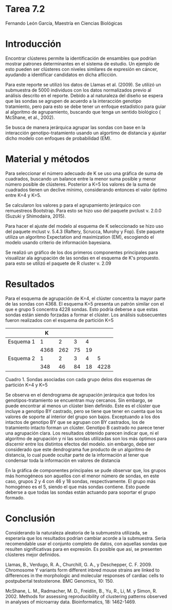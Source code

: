 # Tarea 7.2

Fernando León García, Maestría en Ciencias Biológicas

# Introducción

Encontrar clústeres permite la identificación de ensambles que podrían mostrar patrones determinantes en el sistema de estudio. Un ejemplo de esto pueden ser clústeres con niveles similares de expresión en cáncer, ayudando a identificar candidatos en dicha aflicción.

Para este reporte se utilizó los datos de Llamas et al. (2009). Se utilizó un submuestra de 5000 individuos con los datos normalizados previo al análisis descrito en el reporte. Debido a al naturaleza del diseño se espera que las sondas se agrupen de acuerdo a la interacción genotipo tratamiento, pero para esto se debe tener un enfoque estadístico para guiar al algoritmo de agrupamiento, buscando que tenga un sentido biológico ( McShane, et al., 2002).

Se busca de manera jerárquica agrupar las sondas con base en la interacción genotipo-tratamiento usando un algortimo de distancia y ajustar dicho modelo con enfoques de probabilidad (EM).



# Material y métodos

Para seleccionar el número adecuado de K se uso una gráfica de suma de cuadrados, buscando un balance entre la menor suma posible y menor número posible de clústeres. Posterior a K=5 los valores de la suma de cuadrados tienen un declive mínimo, considerando entonces el valor óptimo entre K=4 y K=5.

Se calcularon los valores p para el agrupamiento jerárquico con remuestreos Bootstrap. Para esto se hizo uso del paquete pvclust v. 2.0.0 (Suzuki y Shimodaira, 2015).

Para hacer el ajuste del modelo  al esquema de K seleccionado se hizo uso del paquete mclust v. 5.4.3 (Raftery, Scrucca, Murohy y Fop). Este paquete utiliza un algoritmo Expectation and maximization (EM), escogiendo el modelo usando criterio de información bayesiana.

Se realizó un gráfico de los dos primeros componentes principales para visualizar ala agrupación de las sondas en el esquema de K's propuesto. para esto se utilizó el paquete de R cluster v. 2.09

# Resultados	

Para el esquema de agrupación de K=4, el clúster concentra la mayor parte de las sondas con 4368. El esquema K=5 presenta un patrón similar con el que e grupo 5 concentra 4228 sondas. Esto podría deberse a que  estas sondas están siendo forzadas a formar el clúster. Los análisis subsecuentes fueron realizados con el esquema de partición K=5

|           | K    |      |      |      |      |
| --------- | ---- | ---- | ---- | ---- | ---- |
| Esquema 1 | 1    | 2    | 3    | 4    |      |
|           | 4368 | 262  | 75   | 19   |      |
| Esquema 2 | 1    | 2    | 3    | 4    | 5    |
|           | 348  | 46   | 84   | 18   | 4228 |

Cuadro 1. Sondas asociadas con cada grupo delos dos esquemas de partición K=4 y K=5

Se observa en el dendrograma de agrupación jerárquica que todos los genotipos-tratamiento se encuentran muy cercanos. Sin embargo, se puede encontrar al menos un clúster bien definido. Este es el clúster que incluye a genotipo BY castrado, pero se tiene que tener en cuenta que los valores de soporte al interior del grupo son bajos. Exceptuando a los dos intactos de genotipo BY que se agrupan con BY castrados, los de tratamiento intacto forman un clúster. Genotipo B castrado no parece tener una agrupación clara.  Los resultados obtenido parecen indicar que, ni el algoritmo de agrupación y ni las sondas utilizadas son los más óptimos para discernir entre los distintos efectos del modelo. sin embargo, debe ser considerado que este dendrograma fue producto de un algoritmo de distancia, lo cual puede ocultar parte de la información al tener que condensar toda la información en valores de distancia

En la gráfica de componentes principales  se pude observar que, los grupos más homogéneos son aquellos con el menor número de sondas, en este caso, grupos 2 y 4 con 46 y 18 sondas, respectivamente. El grupo más homogéneo es el 5, siendo el que más sondas contiene. Esto puede deberse a que todas las sondas están actuando para soportar el grupo formado.

# Conclusión

Considerando la naturaleza aleatoria de la submuestra utilizada, se esperaría que los resultados podrían cambiar acorde a la submuestra. Sería recomendable usar el conjunto completo de datos, con aquellas sondas que resulten significativas para en expresión. Es posible que así, se presenten clústeres mejor definidos.  	 



Llamas, B., Verdugo, R. A., Churchill, G. A., y Deschepper, C. F. 2009. Chromosome Y variants  form different inbred mouse strains are linked to differences in the morphologic and molecular responses of cardiac cells to postpubertal testosterone. BMC Genomics, 10: 150.

McShane, L. M., Radmacher, M. D., Freidlin, B., Yu, R., Li, M. y Simon, R. 2002. Methods for assessing reproducibility of clustering patterns  observed in analyses of microarray data. Bioinformatics, 18: 1462-1469.